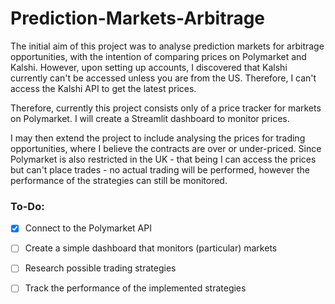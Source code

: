 # Prediction-Markets-Arbitrage

The initial aim of this project was to analyse prediction markets for arbitrage opportunities, with the intention of comparing prices on Polymarket and Kalshi. However, upon setting up accounts, I discovered that Kalshi currently can't be accessed unless you are from the US. Therefore, I can't access the Kalshi API to get the latest prices.

Therefore, currently this project consists only of a price tracker for markets on Polymarket. I will create a Streamlit dashboard to monitor prices.

I may then extend the project to include analysing the prices for trading opportunities, where I believe the contracts are over or under-priced. Since Polymarket is also restricted in the UK - that being I can access the prices but can't place trades - no actual trading will be performed, however the performance of the strategies can still be monitored.

### To-Do:

- [x] Connect to the Polymarket API
- [ ] Create a simple dashboard that monitors (particular) markets
- [ ] Research possible trading strategies 
- [ ] Track the performance of the implemented strategies



